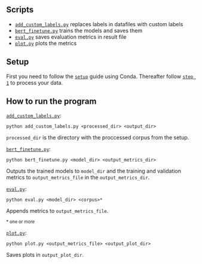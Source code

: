 ## Scripts
* [`add_custom_labels.py`](relation_extraction/add_custom_labels.py) replaces labels in datafiles with custom labels
* [`bert_finetune.py`](relation_extraction/bert_finetune.py) trains the models and saves them
* [`eval.py`](relation_extraction/eval.py) saves evaluation metrics in result file
* [`plot.py`](relation_extraction/plot.py) plots the metrics


## Setup

First you need to follow the [`setup`](https://github.com/Aitslab/nlp_2021_alexander_petter#setup-using-conda-anaconda--miniconda) guide using Conda. Thereafter follow [`step 1`](https://github.com/Aitslab/nlp_2021_alexander_petter/tree/master/utils/chemprot#step-1-reformatting-the-chemprot-corpus) to process your data.

## How to run the program

[`add_custom_labels.py`](relation_extraction/add_custom_labels.py):

```shell
python add_custom_labels.py <processed_dir> <output_dir>
```
`processed_dir` is the directory with the proccessed corpus from the setup. 

[`bert_finetune.py`](relation_extraction/bert_finetune.py):

```shell
python bert_finetune.py <model_dir> <output_metrics_dir>
```
Outputs the trained models to `model_dir` and the training and validation metrics to `output_metrics_file` in the `output_metrics_dir`.

[`eval.py`](relation_extraction/eval.py):

```shell
python eval.py <model_dir> <corpus>*
```
Appends metrics to `output_metrics_file`.

<sub> \* one or more <sub>

[`plot.py`](relation_extraction/plot.py):

```shell
python plot.py <output_metrics_file> <output_plot_dir>
```
Saves plots in `output_plot_dir`.
